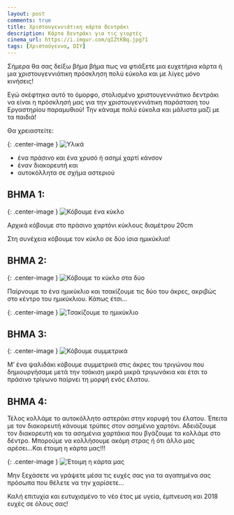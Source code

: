 ```yaml
---
layout: post
comments: true
title: Χριστουγεννιάτικη κάρτα δεντράκι
description: Κάρτα δεντράκι για τις γιορτές
cinema_url: https://i.imgur.com/qIZtKBq.jpg?1
tags: [Χριστούγεννα, DIY]
---
```


Σήμερα θα σας δείξω βήμα βήμα πως να φτιάξετε μια ευχετήρια κάρτα ή μια χριστουγεννιάτικη πρόσκληση πολύ εύκολα και με λίγες μόνο κινήσεις!

Εγώ σκέφτηκα αυτό το όμορφο, στολισμένο χριστουγεννιάτικο δεντράκι να είναι η πρόσκλησή μας για την χριστουγεννιάτικη παράσταση του Εργαστηρίου παραμυθιού! Την κάναμε πολύ εύκολα και μάλιστα μαζί με τα παιδιά!

Θα χρειαστείτε:

{: .center-image } 
![Υλικά](https://i.imgur.com/nY9moA6.jpg)

* ένα πράσινο και ένα χρυσό ή ασημί χαρτί κάνσον
* έναν διακορευτή και
* αυτοκόλλητα σε σχήμα αστεριού

## ΒΗΜΑ 1:

{: .center-image } 
![Κόβουμε ένα κύκλο](https://i.imgur.com/DFhBiOI.jpg)

Αρχικά κόβουμε στο πράσινο χαρτόνι κύκλους διαμέτρου 20cm 

Στη συνέχεια κόβουμε τον κύκλο σε δύο ίσια ημικύκλια!

## ΒΗΜΑ 2:

{: .center-image } 
![Κόβουμε το κύκλο στα δύο](https://i.imgur.com/jSyvefg.jpg)

Παίρνουμε το ένα ημικύκλιο και τσακίζουμε τις δύο του άκρες, ακριβώς στο κέντρο του ημικύκλιου. Κάπως έτσι...

{: .center-image } 
![Τσακίζουμε το ημικύκλιο](https://i.imgur.com/iz5AYmE.jpg)

## ΒΗΜΑ 3:

{: .center-image } 
![Κόβουμε συμμετρικά](https://i.imgur.com/MBW8PgV.jpg)

Μ’ ένα ψαλιδάκι κόβουμε συμμετρικά στις άκρες του τριγώνου που δημιουργήσαμε μετά την τσάκιση μικρά μικρά τριγωνάκια και έτσι το πράσινο τρίγωνο παίρνει τη μορφή ενός έλατου.

## ΒΗΜΑ 4:

Τέλος κολλάμε το αυτοκόλλητο αστεράκι στην κορυφή του έλατου. Έπειτα με τον διακορευτή κάνουμε τρύπες στον ασημένιο χαρτόνι. Αδειάζουμε τον διακορευτή και τα ασημένια χαρτάκια που  βγάζουμε τα κολλάμε στο δέντρο. Μπορούμε να κολλήσουμε ακόμη στρας ή ότι άλλο μας αρέσει...Και έτοιμη η κάρτα μας!!!

{: .center-image } 
![Έτοιμη η κάρτα μας](https://i.imgur.com/qIZtKBq.jpg)

Μην ξεχάσετε να γράψετε μέσα τις ευχές σας για τα αγαπημένα σας πρόσωπα που θέλετε να την χαρίσετε… 

Καλή επιτυχία και ευτυχισμένο το νέο έτος με υγεία, έμπνευση και 2018 ευχές σε όλους σας!